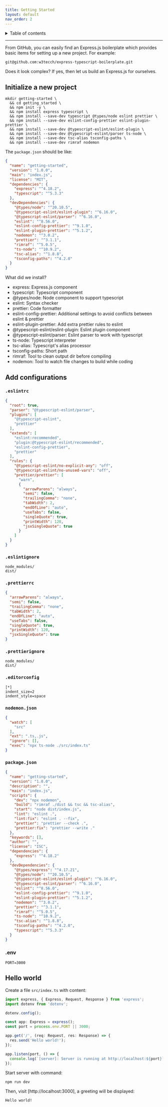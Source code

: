 ```yaml
---
title: Getting Started
layout: default
nav_order: 2
---
```


<details closed markdown="block">
  <summary>
    Table of contents
  </summary>
  {: .text-delta }
- TOC
{:toc}
</details>

---

From GitHub, you can easily find an Express.js boilerplate which provides basic
items for setting up a new project. For example:

```text
git@github.com:w3tecch/express-typescript-boilerplate.git
```

Does it look complex? If yes, then let us build an Express.js for ourselves.

## Initialize a new project

```shell
mkdir getting-started \
  && cd getting_started \
  && npm init -y \
  && npm install express typescript \
  && npm install --save-dev typescript @types/node eslint prettier \
  && npm install --save-dev eslint-config-prettier eslint-plugin-prettier \
  && npm install --save-dev @typescript-eslint/eslint-plugin \
  && npm install --save-dev @typescript-eslint/parser ts-node \
  && npm install --save-dev tsc-alias tsconfig-paths \
  && npm install --save-dev rimraf nodemon
```

The `package.json` should be like:

```json
{
  "name": "getting-started",
  "version": "1.0.0",
  "main": "index.js",
  "license": "MIT",
  "dependencies": {
    "express": "^4.18.2",
    "typescript": "^5.3.3"
  },
  "devDependencies": {
    "@types/node": "^20.10.5",
    "@typescript-eslint/eslint-plugin": "^6.16.0",
    "@typescript-eslint/parser": "^6.16.0",
    "eslint": "^8.56.0",
    "eslint-config-prettier": "^9.1.0",
    "eslint-plugin-prettier": "^5.1.2",
    "nodemon": "^3.0.2",
    "prettier": "^3.1.1",
    "rimraf": "^5.0.5",
    "ts-node": "^10.9.2",
    "tsc-alias": "^1.8.8",
    "tsconfig-paths": "^4.2.0"
  }
}

```

What did we install?

* express: Express.js component
* typescript: Typescript component
* @types/node: Node component to support typescript
* eslint: Syntax checker
* prettier: Code formatter
* eslint-config-prettier: Additional settings to avoid conflicts between eslint
  & prettier
* eslint-plugin-prettier: Add extra prettier rules to eslint
* @typescript-eslint/eslint-plugin: Eslint plugin component
* @typescript-eslint/parser: Eslint parser to work with typescript
* ts-node: Typescript interpreter
* tsc-alias: Typescript's alias processor
* tsconfig-paths: Short path
* rimraf: Tool to clean output dir before compiling
* nodemon: Tool to watch file changes to build while coding

## Add configurations

### `.eslintrc`

```json
{
  "root": true,
  "parser": "@typescript-eslint/parser",
  "plugins": [
    "@typescript-eslint",
    "prettier"
  ],
  "extends": [
    "eslint:recommended",
    "plugin:@typescript-eslint/recommended",
    "eslint-config-prettier",
    "prettier"
  ],
  "rules": {
    "@typescript-eslint/no-explicit-any": "off",
    "@typescript-eslint/no-unused-vars": "off",
    "prettier/prettier": [
      "warn",
      {
        "arrowParens": "always",
        "semi": false,
        "trailingComma": "none",
        "tabWidth": 2,
        "endOfLine": "auto",
        "useTabs": false,
        "singleQuote": true,
        "printWidth": 120,
        "jsxSingleQuote": true
      }
    ]
  }
}
```

### `.eslintignore`

```ignore
node_modules/
dist/
```

### `.prettierrc`

```json
{
  "arrowParens": "always",
  "semi": false,
  "trailingComma": "none",
  "tabWidth": 2,
  "endOfLine": "auto",
  "useTabs": false,
  "singleQuote": true,
  "printWidth": 120,
  "jsxSingleQuote": true
}
```

### `.prettierignore`

```ignore
node_modules/
dist/
```

### `.editorconfig`

```text
[*]
indent_size=2
indent_style=space
```

### `nodemon.json`

```json
{
  "watch": [
    "src"
  ],
  "ext": ".ts,.js",
  "ignore": [],
  "exec": "npx ts-node ./src/index.ts"
}
```

### `package.json`

```json
{
  "name": "getting-started",
  "version": "1.0.0",
  "description": "",
  "main": "index.js",
  "scripts": {
    "dev": "npx nodemon",
    "build": "rimraf ./dist && tsc && tsc-alias",
    "start": "node dist/index.js",
    "lint": "eslint .",
    "lint:fix": "eslint . --fix",
    "prettier": "prettier --check .",
    "prettier:fix": "prettier --write ."
  },
  "keywords": [],
  "author": "",
  "license": "ISC",
  "dependencies": {
    "express": "^4.18.2"
  },
  "devDependencies": {
    "@types/express": "^4.17.21",
    "@types/node": "^20.10.5",
    "@typescript-eslint/eslint-plugin": "^6.16.0",
    "@typescript-eslint/parser": "^6.16.0",
    "eslint": "^8.56.0",
    "eslint-config-prettier": "^9.1.0",
    "eslint-plugin-prettier": "^5.1.2",
    "nodemon": "^3.0.2",
    "prettier": "^3.1.1",
    "rimraf": "^5.0.5",
    "ts-node": "^10.9.2",
    "tsc-alias": "^1.8.8",
    "tsconfig-paths": "^4.2.0",
    "typescript": "^5.3.3"
  }
}
```

### .env

```properties
PORT=3000
```

## Hello world

Create a file `src/index.ts` with content:

```typescript
import express, { Express, Request, Response } from 'express';
import dotenv from 'dotenv';

dotenv.config();

const app: Express = express();
const port = process.env.PORT || 3000;

app.get('/', (req: Request, res: Response) => {
  res.send('Hello world!');
});

app.listen(port, () => {
  console.log(`[server]: Server is running at http://localhost:${port}`);
});
```

Start server with command:

```shell
npm run dev
```

Then, visit [http://localhost:3000], a greeting will be displayed:

```text
Hello world!
```
